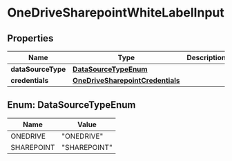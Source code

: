

# OneDriveSharepointWhiteLabelInput


## Properties

| Name | Type | Description | Notes |
|------------ | ------------- | ------------- | -------------|
|**dataSourceType** | [**DataSourceTypeEnum**](#DataSourceTypeEnum) |  |  |
|**credentials** | [**OneDriveSharepointCredentials**](OneDriveSharepointCredentials.md) |  |  |



## Enum: DataSourceTypeEnum

| Name | Value |
|---- | -----|
| ONEDRIVE | &quot;ONEDRIVE&quot; |
| SHAREPOINT | &quot;SHAREPOINT&quot; |



